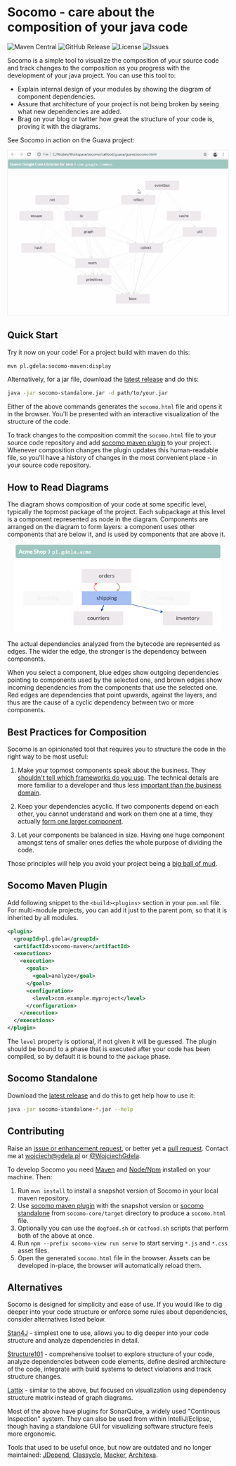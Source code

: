 # Socomo - care about the composition of your java code 

![Maven Central](https://img.shields.io/maven-central/v/pl.gdela/socomo-parent.svg)
![GitHub Release](https://img.shields.io/github/release/gdela/socomo.svg)
![License](https://img.shields.io/github/license/gdela/socomo.svg)
![Issues](https://img.shields.io/github/issues/gdela/socomo.svg)

Socomo is a simple tool to visualize the composition of your source code and track changes to the
composition as you progress with the development of your java project. You can use this tool to:

- Explain internal design of your modules by showing the diagram of component dependencies.
- Assure that architecture of your project is not being broken by seeing what new dependencies are added.
- Brag on your blog or twitter how great the structure of your code is, proving it with the diagrams.

See Socomo in action on the Guava project:

<p align="center">
  <img src="example-guava.gif" alt="Composition of Guava viewed in Socomo">
</p>


## Quick Start

Try it now on your code! For a project build with maven do this:

```bash
mvn pl.gdela:socomo-maven:display
```

Alternatively, for a jar file, download the [latest release] and do this:

```bash
java -jar socomo-standalone.jar -d path/to/your.jar
```

Either of the above commands generates the `socomo.html` file and opens it in the browser.
You'll be presented with an interactive visualization of the structure of the code.

To track changes to the composition commit the `socomo.html` file to your source code repository
and add [socomo maven plugin](#socomo-maven-plugin) to your project. Whenever composition changes
the plugin updates this human-readable file, so you'll have a history of changes in the most
convenient place - in your source code repository.


## How to Read Diagrams

The diagram shows composition of your code at some specific level, typically the topmost package
of the project. Each subpackage at this level is a component represented as node in the diagram.
Components are arranged on the diagram to form layers: a component uses other components that are
below it, and is used by components that are above it.

<p align="center">
  <img src="example-acme.png" alt="Composition of sample e-commerce project">
</p>

The actual dependencies analyzed from the bytecode are represented as edges. The wider the edge,
the stronger is the dependency between components.

When you select a component, blue edges show outgoing dependencies pointing to components used
by the selected one, and brown edges show incoming dependencies from the components that use
the selected one. Red edges are dependencies that point upwards, against the layers, and thus
are the cause of a cyclic dependency between two or more components.


## Best Practices for Composition

Socomo is an opinionated tool that requires you to structure the code in the right way to be most useful:

1. Make your topmost components speak about the business. They [shouldn't tell which frameworks
do you use][screaming architecture]. The technical details are more familiar to a developer
and thus less [important than the business domain][trivial grouping].

2. Keep your dependencies acyclic. If two components depend on each other, you cannot understand and
work on them one at a time, they actually [form one larger component][cyclic dependencies].

3. Let your components be balanced in size. Having one huge component amongst tens of smaller ones
defies the whole purpose of dividing the code.

Those principles will help you avoid your project being a [big ball of mud]. 

[screaming architecture]: https://blog.cleancoder.com/uncle-bob/2011/09/30/Screaming-Architecture.html
[trivial grouping]: https://devcards.io/trivial-grouping-of-classes
[cyclic dependencies]: https://lattix.com/blog/2017/07/26/why-cyclic-dependencies-are-bad
[big ball of mud]: http://www.mamuz.de/article/from-big-ball-of-mud-to-emergent-design/0Pw682Kxk


## Socomo Maven Plugin

Add following snippet to the `<build><plugins>` section in your `pom.xml` file. For multi-module projects,
you can add it just to the parent pom, so that it is inherited by all modules.

```xml
<plugin>
  <groupId>pl.gdela</groupId>
  <artifactId>socomo-maven</artifactId>
  <executions>
    <execution>
      <goals>
        <goal>analyze</goal>
      </goals>
      <configuration>
        <level>com.example.myproject</level>
      </configuration>
    </execution>
  </executions>
</plugin>
```

The `level` property is optional, if not given it will be guessed. The plugin should be bound to a phase
that is executed after your code has been compiled, so by default it is bound to the `package` phase.


## Socomo Standalone

Download the [latest release] and do this to get help how to use it:

```bash
java -jar socomo-standalone-*.jar --help
```


## Contributing

Raise an [issue or enhancement request](https://github.com/gdela/socomo/issues),
or better yet a [pull request](https://github.com/gdela/socomo/pulls).
Contact me at [wojciech@gdela.pl]() or [@WojciechGdela](https://twitter.com/WojciechGdela).

To develop Socomo you need [Maven] and [Node/Npm] installed on your machine. Then:
1. Run `mvn install` to install a snapshot version of Socomo in your local maven repository.
2. Use [socomo maven plugin](#socomo-maven-plugin) with the snapshot version
   or [socomo standalone](#socomo-standalone) from `socomo-core/target` directory
   to produce a `socomo.html` file.
3. Optionally you can use the `dogfood.sh` or `catfood.sh` scripts that perform both of the above at once.
4. Run `npm --prefix socomo-view run serve` to start serving `*.js` and `*.css` asset files.
5. Open the generated `socomo.html` file in the browser. Assets can be developed in-place, the browser
   will automatically reload them.


## Alternatives

Socomo is designed for simplicity and ease of use. If you would like to dig deeper into your code
structure or enforce some rules about dependencies, consider alternatives listed below.

[Stan4J](http://stan4j.com/) - simplest one to use, allows you to dig deeper into your code structure
and analyze dependencies in detail.

[Structure101](https://structure101.com/) - comprehensive toolset to explore structure of your code,
analyze dependencies between code elements, define desired architecture of the code, integrate with
build systems to detect violations and track structure changes.

[Lattix](https://lattix.com/) - similar to the above, but focused on visualization using dependency
structure matrix instead of graph diagrams.

Most of the above have plugins for SonarQube, a widely used "Continous Inspection" system. They can
also be used from within IntelliJ/Eclipse, though having a standalone GUI for visualizing software
structure feels more ergonomic. 

Tools that used to be useful once, but now are outdated and no longer maintained:
[JDepend](https://github.com/clarkware/jdepend),
[Classycle](http://classycle.sourceforge.net/),
[Macker](https://innig.net/macker/),
[Architexa](https://www.architexa.com/).


<!-- Common Links -->
[latest release]: https://github.com/gdela/socomo/releases/latest
[maven]: https://maven.apache.org/
[node/npm]: https://nodejs.org/

